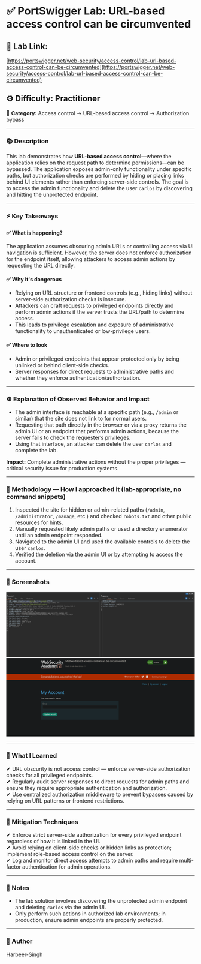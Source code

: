 # ✅ **PortSwigger Lab: URL-based access control can be circumvented**

## 🔗 **Lab Link:**

[https://portswigger.net/web-security/access-control/lab-url-based-access-control-can-be-circumvented](https://portswigger.net/web-security/access-control/lab-url-based-access-control-can-be-circumvented)

## ⚙️ **Difficulty:** Practitioner

📂 **Category:** Access control → URL-based access control → Authorization bypass

---

### 📚 **Description**

This lab demonstrates how **URL-based access control**—where the application relies on the request path to determine permissions—can be bypassed. The application exposes admin-only functionality under specific paths, but authorization checks are performed by hiding or placing links behind UI elements rather than enforcing server-side controls. The goal is to access the admin functionality and delete the user `carlos` by discovering and hitting the unprotected endpoint.

---

### ⚡ **Key Takeaways**

#### ✅ What is happening?

The application assumes obscuring admin URLs or controlling access via UI navigation is sufficient. However, the server does not enforce authorization for the endpoint itself, allowing attackers to access admin actions by requesting the URL directly.

#### ✅ Why it's dangerous

* Relying on URL structure or frontend controls (e.g., hiding links) without server-side authorization checks is insecure.
* Attackers can craft requests to privileged endpoints directly and perform admin actions if the server trusts the URL/path to determine access.
* This leads to privilege escalation and exposure of administrative functionality to unauthenticated or low-privilege users.

#### ✅ Where to look

* Admin or privileged endpoints that appear protected only by being unlinked or behind client-side checks.
* Server responses for direct requests to administrative paths and whether they enforce authentication/authorization.

---

### ⚙️ **Explanation of Observed Behavior and Impact**

* The admin interface is reachable at a specific path (e.g., `/admin` or similar) that the site does not link to for normal users.
* Requesting that path directly in the browser or via a proxy returns the admin UI or an endpoint that performs admin actions, because the server fails to check the requester’s privileges.
* Using that interface, an attacker can delete the user `carlos` and complete the lab.

**Impact:** Complete administrative actions without the proper privileges — critical security issue for production systems.

---

### 🧪 Methodology — How I approached it (lab-appropriate, no command snippets)

1. Inspected the site for hidden or admin-related paths (`/admin`, `/administrator`, `/manage`, etc.) and checked `robots.txt` and other public resources for hints.
2. Manually requested likely admin paths or used a directory enumerator until an admin endpoint responded.
3. Navigated to the admin UI and used the available controls to delete the user `carlos`.
4. Verified the deletion via the admin UI or by attempting to access the account.

---

### 📸 Screenshots 

![Intercepted Request](https://github.com/Harbeer-Singh/Portswigger-Labs/blob/main/ACCESS%20CONTROL/LAB-11/images/1.png)
![Intercepted Request](https://github.com/Harbeer-Singh/Portswigger-Labs/blob/main/ACCESS%20CONTROL/LAB-11/images/2.png)

---

### 📝 What I Learned

✔ URL obscurity is not access control — enforce server-side authorization checks for all privileged endpoints.                            
✔ Regularly audit server responses to direct requests for admin paths and ensure they require appropriate authentication and authorization.                         
✔ Use centralized authorization middleware to prevent bypasses caused by relying on URL patterns or frontend restrictions.                             

---

### 🔐 Mitigation Techniques

✔ Enforce strict server-side authorization for every privileged endpoint regardless of how it is linked in the UI.                             
✔ Avoid relying on client-side checks or hidden links as protection; implement role-based access control on the server.                                     
✔ Log and monitor direct access attempts to admin paths and require multi-factor authentication for admin operations.                                  

---

### 🧾 Notes

* The lab solution involves discovering the unprotected admin endpoint and deleting `carlos` via the admin UI.
* Only perform such actions in authorized lab environments; in production, ensure admin endpoints are properly protected.

---

### 👤 Author

Harbeer-Singh
